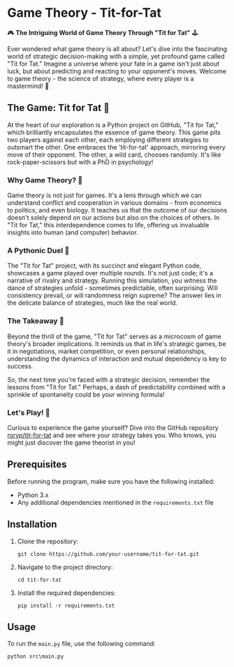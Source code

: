 # Game Theory - Tit-for-Tat

🎮 **The Intriguing World of Game Theory Through "Tit for Tat"** 🕹️

Ever wondered what game theory is all about? Let's dive into the fascinating world of strategic decision-making with a simple, yet profound game called "Tit for Tat." Imagine a universe where your fate in a game isn't just about luck, but about predicting and reacting to your opponent's moves. Welcome to game theory - the science of strategy, where every player is a mastermind! 🧠

## The Game: Tit for Tat 🤝

At the heart of our exploration is a Python project on GitHub, "Tit for Tat," which brilliantly encapsulates the essence of game theory. This game pits two players against each other, each employing different strategies to outsmart the other. One embraces the 'tit-for-tat' approach, mirroring every move of their opponent. The other, a wild card, chooses randomly. It's like rock-paper-scissors but with a PhD in psychology!

### Why Game Theory? 🤔

Game theory is not just for games. It's a lens through which we can understand conflict and cooperation in various domains - from economics to politics, and even biology. It teaches us that the outcome of our decisions doesn't solely depend on our actions but also on the choices of others. In "Tit for Tat," this interdependence comes to life, offering us invaluable insights into human (and computer) behavior.

### A Pythonic Duel 🐍

The "Tit for Tat" project, with its succinct and elegant Python code, showcases a game played over multiple rounds. It's not just code; it's a narrative of rivalry and strategy. Running this simulation, you witness the dance of strategies unfold - sometimes predictable, often surprising. Will consistency prevail, or will randomness reign supreme? The answer lies in the delicate balance of strategies, much like the real world.

### The Takeaway 🎁

Beyond the thrill of the game, "Tit for Tat" serves as a microcosm of game theory's broader implications. It reminds us that in life's strategic games, be it in negotiations, market competition, or even personal relationships, understanding the dynamics of interaction and mutual dependency is key to success.

So, the next time you're faced with a strategic decision, remember the lessons from "Tit for Tat." Perhaps, a dash of predictability combined with a sprinkle of spontaneity could be your winning formula!

### Let's Play! 🚀

Curious to experience the game yourself? Dive into the GitHub repository [roryp/tit-for-tat](https://github.com/roryp/tit-for-tat) and see where your strategy takes you. Who knows, you might just discover the game theorist in you!

## Prerequisites

Before running the program, make sure you have the following installed:

- Python 3.x
- Any additional dependencies mentioned in the `requirements.txt` file

## Installation

1. Clone the repository:

    ```shell
    git clone https://github.com/your-username/tit-for-tat.git
    ```

2. Navigate to the project directory:

    ```shell
    cd tit-for-tat
    ```

3. Install the required dependencies:

    ```shell
    pip install -r requirements.txt
    ```

## Usage

To run the `main.py` file, use the following command:

```
python src\main.py
```